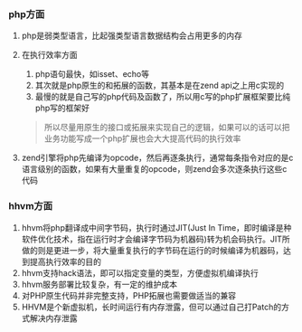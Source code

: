 ### php方面

1. php是弱类型语言，比起强类型语言数据结构会占用更多的内存
2. 在执行效率方面

    1. php语句最快，如isset、echo等
    2. 其次就是php原生的和拓展的函数，其基本是在zend api之上用c实现的
    3. 最慢的就是自己写的php代码及函数了，所以用c写的php扩展框架要比纯php写的框架好

    > 所以尽量用原生的接口或拓展来实现自己的逻辑，如果可以的话可以把业务功能写成一个php扩展也会大大提高代码的执行效率

3. zend引擎将php先编译为opcode，然后再逐条执行，通常每条指令对应的是c语言级别的函数，如果有大量重复的opcode，则zend会多次逐条执行这些c代码

### hhvm方面

1. hhvm将php翻译成中间字节码，执行时通过JIT(Just In Time，即时编译是种软件优化技术，指在运行时才会编译字节码为机器码)转为机会码执行。JIT所做的则是更进一步，将大量重复执行的字节码在运行的时候编译为机器码，达到提高执行效率的目的
1. hhvm支持hack语法，即可以指定变量的类型，方便虚拟机编译执行
1. hhvm服务部署比较复杂，有一定的维护成本
1. 对PHP原生代码并非完整支持，PHP拓展也需要做适当的兼容
1. HHVM是个新虚拟机，长时间运行有内存泄露，但可以通过自己打Patch的方式解决内存泄露
